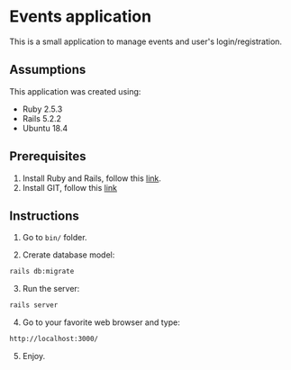 # Events application

This is a small application to manage events and user's login/registration.

## Assumptions

This application was created using:

* Ruby 2.5.3
* Rails 5.2.2
* Ubuntu 18.4 

## Prerequisites

1) Install Ruby and Rails, follow this [link](https://gorails.com/setup/ubuntu/18.04).
2) Install GIT, follow this [link](https://www.liquidweb.com/kb/install-git-ubuntu-16-04-lts/)

## Instructions

1) Go to `bin/` folder.

2) Crerate database model:

```bash
rails db:migrate
```

3) Run the server:

```bash
rails server
```

4) Go to your favorite web browser and type:

```bash
http://localhost:3000/
```

5) Enjoy.
